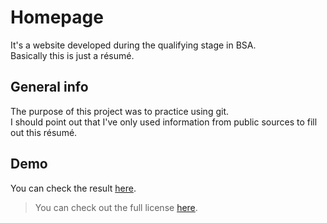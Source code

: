 # Homepage
It's a website developed during the qualifying stage in BSA.\
Basically this is just a résumé.

## General info
The purpose of this project was to practice using git.\
I should point out that I've only used information from public sources to fill out this résumé.

## Demo
You can check the result [here](https://barracuda713.github.io/homepage/).

>You can check out the full license [here](https://github.com/Barracuda713/homepage/blob/main/LICENSE).